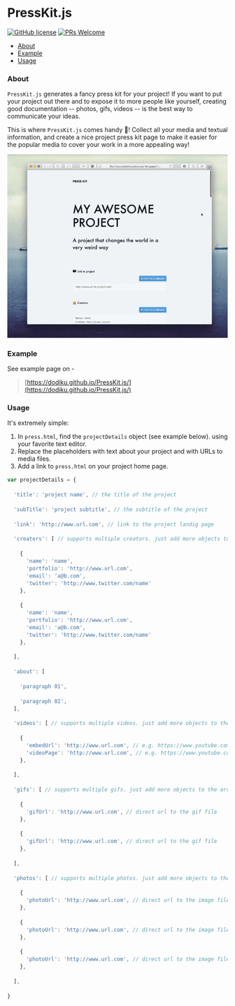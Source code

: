 # PressKit.js

[![GitHub license](https://img.shields.io/github/license/Naereen/StrapDown.js.svg)](https://github.com/Naereen/StrapDown.js/blob/master/LICENSE)
[![PRs Welcome](https://img.shields.io/badge/PRs-welcome-brightgreen.svg?style=flat-square)](http://makeapullrequest.com)

- [About](#about)
- [Example](#example)
- [Usage](#usage)

### About
``PressKit.js`` generates a fancy press kit for your project!
If you want to put your project out there and to expose it to more people like yourself, creating good documentation -- photos, gifs, videos -- is the best way to communicate your ideas.

This is where ``PressKit.js`` comes handy 🙌! Collect all your media and textual information, and create a nice project press kit page to make it easier for the popular media to cover your work in a more appealing way!

![PressKit.js](gifs/demo_gif.gif)

### Example
See example page on -
>  [https://dodiku.github.io/PressKit.js/](https://dodiku.github.io/PressKit.js/)

### Usage
It's extremely simple:
1. In ``press.html``, find the ``projectDetails`` object (see example below). using your favorite text editor.
2. Replace the placeholders with text about your project and with URLs to media files.
3. Add a link to ``press.html`` on your project home page.

```javascript
var projectDetails = {

  'title': 'project name', // the title of the project

  'subTitle': 'project subtitle', // the subtitle of the project

  'link': 'http://www.url.com', // link to the project landig page

  'creators': [ // supports multiple creators. just add more objects to the array

    {
      'name': 'name',
      'portfolio': 'http://www.url.com',
      'email': 'a@b.com',
      'twitter': 'http://www.twitter.com/name'
    },

    {
      'name': 'name',
      'portfolio': 'http://www.url.com',
      'email': 'a@b.com',
      'twitter': 'http://www.twitter.com/name'
    },

  ],

  'about': [

    'paragraph 01',

    'paragraph 02',
  ],

  'videos': [ // supports multiple videos. just add more objects to the array

    {
      'embedUrl': 'http://www.url.com', // e.g. https://www.youtube.com/embed/GjYENsrLLf4
      'videoPage': 'http://www.url.com', // e.g. https://www.youtube.com/watch?v=GjYENsrLLf4
    },

  ],

  'gifs': [ // supports multiple gifs. just add more objects to the array

    {
      'gifUrl': 'http://www.url.com', // direct url to the gif file
    },

    {
      'gifUrl': 'http://www.url.com', // direct url to the gif file
    },

  ],

  'photos': [ // supports multiple photos. just add more objects to the array

    {
      'photoUrl': 'http://www.url.com', // direct url to the image file
    },

    {
      'photoUrl': 'http://www.url.com', // direct url to the image file
    },

    {
      'photoUrl': 'http://www.url.com', // direct url to the image file
    },

  ],

}
```

